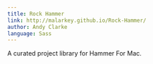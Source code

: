 ```yaml
---
title: Rock Hammer
link: http://malarkey.github.io/Rock-Hammer/
author: Andy Clarke
language: Sass
---
```


A curated project library for Hammer For Mac.
